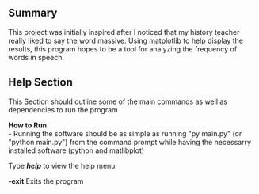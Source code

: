Summary
-
This project was initially inspired after I noticed that my history teacher really liked to say the word massive.
Using matplotlib to help display the results, this program hopes to be a tool for analyzing the frequency of words 
in speech.

Help Section
-
This Section should outline some of the main commands as well as dependencies to run the program

<b>How to Run</b> <br>
      - Running the software should be as simple as running "py main.py" (or "python main.py") from the command prompt while having the
      necessarry installed software (python and matlibplot)

Type <i><b>help</b></i> to view the help menu

<b>-exit</b> Exits the program
